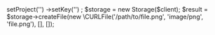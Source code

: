 <?php

use Appwrite\Client;
use Appwrite\Services\Storage;

$client = new Client();

$client
    ->setProject('')
    ->setKey('')
;

$storage = new Storage($client);

$result = $storage->createFile(new \CURLFile('/path/to/file.png', 'image/png', 'file.png'), [], []);